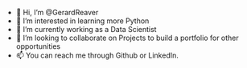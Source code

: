 - 👋 Hi, I’m @GerardReaver
- 👀 I’m interested in learning more Python
- 🌱 I’m currently working as a Data Scientist
- 💞️ I’m looking to collaborate on Projects to build a portfolio for other opportunities
- 📫 You can reach me through Github or LinkedIn.
  

<!---
GerardReaver/GerardReaver is a ✨ special ✨ repository because its `README.md` (this file) appears on your GitHub profile.
You can click the Preview link to take a look at your changes.
--->
